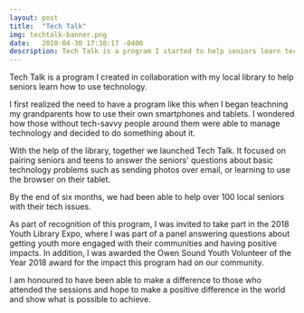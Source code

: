 ```yaml
---
layout: post
title:  "Tech Talk"
img: techtalk-banner.png
date:   2018-04-30 17:38:17 -0400
description: Tech Talk is a program I started to help seniors learn technology.
---
```

Tech Talk is a program I created in collaboration with my local library to help seniors learn how to use technology.

I first realized the need to have a program like this when I began teachning my grandparents how to use their own smartphones and tablets.
I wondered how those without tech-savvy people around them were able to manage technology and decided to do something about it.

With the help of the library, together we launched Tech Talk. 
It focused on pairing seniors and teens to answer the seniors' questions about basic technology problems such as 
sending photos over email, or learning to use the browser on their tablet.

By the end of six months, we had been able to help over 100 local seniors with their tech issues.

As part of recognition of this program, I was invited to take part in the 2018 Youth Library Expo, where I was part of a panel answering questions about getting youth more engaged with their communities and having positive impacts.
In addition, I was awarded the Owen Sound Youth Volunteer of the Year 2018 award for the impact this program had on our community.

I am honoured to have been able to make a difference to those who attended the sessions and hope to make a positive difference in the world and show what is possible to achieve.